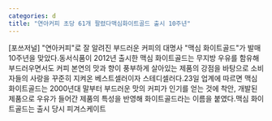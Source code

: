 ```yaml
---
categories: d
title: "연아커피 초당 61개 팔렸다맥심화이트골드 출시 10주년"
---
```

[포쓰저널] "연아커피"로 잘 알려진 부드러운 커피의 대명사 "맥심 화이트골드"가 발매 10주년을 맞았다.동서식품이 2012년 출시한 맥심 화이트골드는 무지방 우유를 함유해 부드러우면서도 커피 본연의 맛과 향이 풍부하게 살아있는 제품의 강점을 바탕으로 소비자들의 사랑을 꾸준히 지켜온 베스트셀러이자 스테디셀러다.23일 업계에 따르면 맥심 화이트골드는 2000년대 말부터 부드러운 맛의 커피가 인기를 얻는 것에 착안, 개발된 제품으로 우유가 들어간 제품의 특성을 반영해 화이트골드라는 이름을 붙였다.맥심 화이트골드는 출시 당시 피겨스케이트